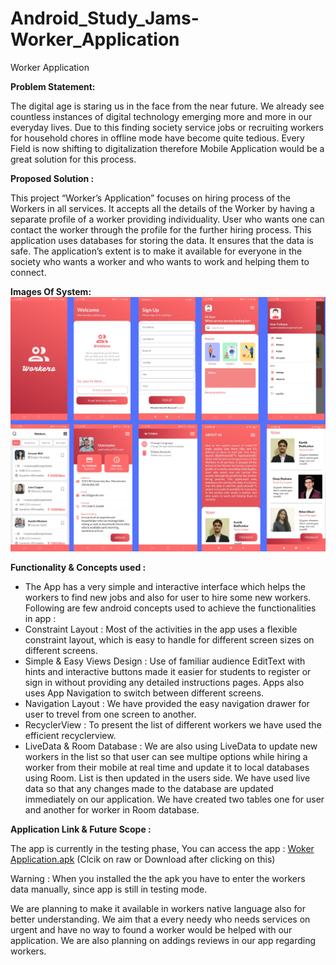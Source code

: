 # Android_Study_Jams-Worker_Application

Worker Application 

<b> Problem Statement: </b>

The digital age is staring us in the face from the near future. We already see countless instances of digital technology emerging more and more in our everyday lives. Due to this finding society service jobs or recruiting workers for household chores in offline mode have become quite tedious. Every Field is now shifting to digitalization therefore Mobile Application would be a great solution for this process.

<b> Proposed Solution : </b>

This project “Worker’s Application” focuses on hiring process of the Workers in all services. It accepts all the details of the Worker by having a separate profile of a worker providing individuality. User who wants one can contact the worker through the profile for the further hiring process. This application uses databases for storing the data. It ensures that the data is safe. The application’s extent is to make it available for everyone in the society who wants a worker and who wants to work and helping them to connect. 

<b> Images Of System: </b>
![Image Of System](Images/App%20Images.png) 
<!--<img width="559" alt="sampleimages" src="https://user-images.githubusercontent.com/18289261/142846646-a6858641-ad88-43aa-b8bb-b690fd7126f1.png">-->
    	  	
<b> Functionality & Concepts used : </b>

- The App has a very simple and interactive interface which helps the workers to find new jobs and also for user to hire some new workers. Following are few android concepts used to achieve the functionalities in app : 
- Constraint Layout : Most of the activities in the app uses a flexible constraint layout, which is easy to handle for different screen sizes on different screens.
- Simple & Easy Views Design : Use of familiar audience EditText with hints and interactive buttons made it easier for students to register or sign in without providing any detailed instructions pages. Apps also uses App Navigation to switch between different screens.
- Navigation Layout : We have provided the easy navigation drawer for user to trevel from one screen to another. 
- RecyclerView : To present the list of different workers we have used the efficient recyclerview.
- LiveData & Room Database : We are also using LiveData to update new workers in the list so that user can see multipe options while hiring a worker from their mobile at real time and update it to local databases using Room. List is then updated in the users side. We have used live data so that any changes made to the database are updated immediately on our application. We have created two tables one for user and another for worker in Room database.

<b> Application Link & Future Scope : </b>

The app is currently in the testing phase, You can access the app : <a href="https://github.com/Deep-De-coder/Android_Study_Jams-Worker_Application/blob/main/WorkersApplication-main/app/app-debug.apk?raw=true" download="Woker Application.apk">Woker Application.apk</a> (Clcik on raw or Download after clicking on this)
<!--[YOUR APP LINK HERE](either Github link or Google Play store link of published app or .apk file)-->
Warning : When you installed the the apk you have to enter the workers data manually, since app is still in testing mode.

We are planning to make it available in workers native language also for better understanding. We aim that a every needy who needs services on urgent and have no way to found a worker would be helped with our application. We are also planning on addings reviews in our app regarding workers. 
